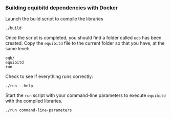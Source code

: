 ### Building equibitd dependencies with Docker

Launch the build script to compile the libraries
```
./build
```

Once the script is completed, you should find a folder called `eqb` has been created.
Copy the `equibitd` file to the current folder so that you have, at the same level:
```
eqb/
equibitd
run
```

Check to see if everything runs correctly:
```
./run --help
```

Start the `run` script with your command-line parameters to execute `equibitd` with the compiled libraries.
```
./run command-line-parameters
```
